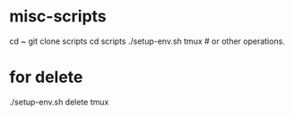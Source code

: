 # misc-scripts

cd ~
git clone <URL for this repo> scripts
cd scripts
./setup-env.sh tmux # or other operations.

# for delete
./setup-env.sh delete tmux


